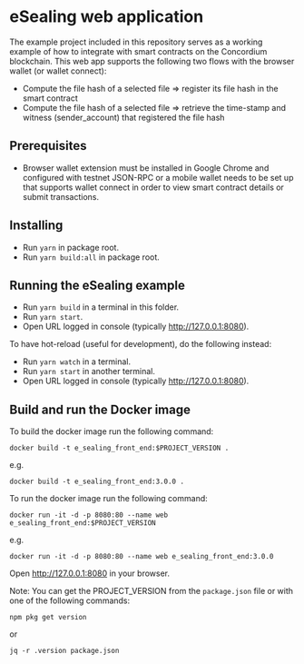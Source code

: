 # eSealing web application

The example project included in this repository serves as a working example of how to integrate with smart contracts on the Concordium blockchain. This web app supports the following two flows with the browser wallet (or wallet connect):

-   Compute the file hash of a selected file => register its file hash in the smart contract
-   Compute the file hash of a selected file => retrieve the time-stamp and witness (sender_account) that registered the file hash

## Prerequisites

-   Browser wallet extension must be installed in Google Chrome and configured with testnet JSON-RPC or a mobile wallet needs to be set up that supports wallet connect in order to view smart contract details or submit transactions.

## Installing

-   Run `yarn` in package root.
-   Run `yarn build:all` in package root.

## Running the eSealing example

-   Run `yarn build` in a terminal in this folder.
-   Run `yarn start`.
-   Open URL logged in console (typically http://127.0.0.1:8080).

To have hot-reload (useful for development), do the following instead:

-   Run `yarn watch` in a terminal.
-   Run `yarn start` in another terminal.
-   Open URL logged in console (typically http://127.0.0.1:8080).

## Build and run the Docker image

To build the docker image run the following command:

```
docker build -t e_sealing_front_end:$PROJECT_VERSION .
```

e.g.

```
docker build -t e_sealing_front_end:3.0.0 .
```

To run the docker image run the following command:

```
docker run -it -d -p 8080:80 --name web e_sealing_front_end:$PROJECT_VERSION
```

e.g.

```
docker run -it -d -p 8080:80 --name web e_sealing_front_end:3.0.0
```

Open http://127.0.0.1:8080 in your browser.

Note: You can get the PROJECT_VERSION from the `package.json` file or with one of the following commands:

```
npm pkg get version
```

or

```
jq -r .version package.json
```
